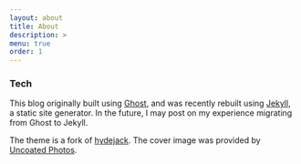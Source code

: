 ```yaml
---
layout: about
title: About
description: >
menu: true
order: 1
---
```



### Tech

This blog originally built using [Ghost](https://ghost.org/), and was recently rebuilt using [Jekyll](http://jekyllrb.com/), a static site generator. In the future, I may post on my experience migrating from Ghost to Jekyll.

The theme is a fork of [hydejack](https://qwtel.com/hydejack/). The cover image was provided by [Uncoated Photos](http://photos.uncoated.uk/).
